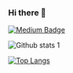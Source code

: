 ### Hi there 👋

[![Medium Badge](https://img.shields.io/badge/-Medium-757575?style=flat-quare&labelColor=757575&logo=Medium&logoColor=white&link=link)](https://medium.com/@aykutgokce) 


![Github stats 1](https://github-readme-stats.vercel.app/api?username=AykutGkc&show_icons=true&theme=gradient) 

[![Top Langs](https://github-readme-stats.vercel.app/api/top-langs/?username=AykutGkc&layout=compact)](https://github.com/AykutGkc/github-readme-stats)



